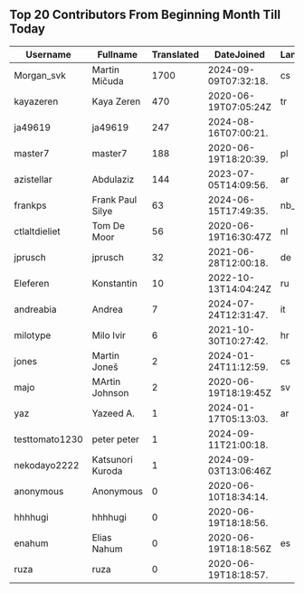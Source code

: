 ## Top 20 Contributors From Beginning Month Till Today ##
|Username|Fullname|Translated|DateJoined|Language|
|--------|--------|----------|----------|-------|
|Morgan_svk|Martin Mičuda|1700|2024-09-09T07:32:18.|cs|
|kayazeren|Kaya Zeren|470|2020-06-19T07:05:24Z|tr|
|ja49619|ja49619|247|2024-08-16T07:00:21.||
|master7|master7|188|2020-06-19T18:20:39.|pl|
|azistellar|Abdulaziz|144|2023-07-05T14:09:56.|ar|
|frankps|Frank Paul Silye|63|2024-06-15T17:49:35.|nb_NO|
|ctlaltdieliet|Tom De Moor|56|2020-06-19T16:30:47Z|nl|
|jprusch|jprusch|32|2021-06-28T12:00:18.|de|
|Eleferen|Konstantin|10|2022-10-13T14:04:24Z|ru|
|andreabia|Andrea|7|2024-07-24T12:31:47.|it|
|milotype|Milo Ivir|6|2021-10-30T10:27:42.|hr|
|jones|Martin Joneš|2|2024-01-24T11:12:59.|cs|
|majo|MArtin Johnson|2|2020-06-19T18:19:45Z|sv|
|yaz|Yazeed A.|1|2024-01-17T05:13:03.|ar|
|testtomato1230|peter peter|1|2024-09-11T21:00:18.||
|nekodayo2222|Katsunori Kuroda|1|2024-09-03T13:06:46Z||
|anonymous|Anonymous|0|2020-06-10T18:34:14.||
|hhhhugi|hhhhugi|0|2020-06-19T18:18:56.||
|enahum|Elias  Nahum|0|2020-06-19T18:18:56Z|es|
|ruza|ruza|0|2020-06-19T18:18:57.||
